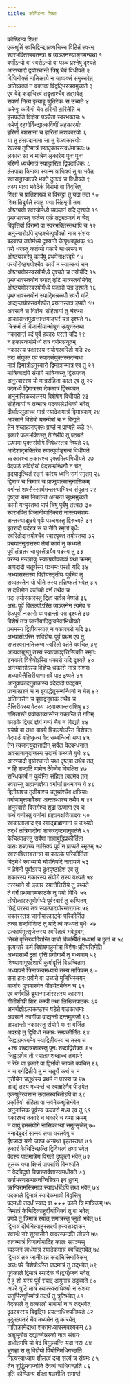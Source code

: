 ```yaml
---
title: कौण्डिन्य शिक्षा

---
```

कौण्डिन्य शिक्षा  
एकश्रुतिं क्वचिद्विन्द्यात्क्वचिच्च विहितं स्वरम्  
स्वरभक्तिस्स्वतन्त्रा च व्यञ्जनस्याङ्गमन्यथा १  
वर्णोऽन्यो वा स्वरोऽन्यो वा पञ्च प्रश्नेषु दृश्यते  
आरण्यादौ द्वयोश्चान्ते त्रिषु चैवं विधीयते २  
विधिनोक्तं नातिक्राये न चाव्यक्तं समुच्चरेत्  
अतिव्यक्तं न वक्तव्यं विद्वद्भिस्त्रयमुच्यते ३  
एवं वेदे कदाचित्त्वं तद्वृत्ताश्चैव तद्भवेत्  
सवर्णा नित्य इत्याहू श्रुतिरेकः स उच्यते ४  
करेणुः कर्विणी चैव हरिणी हारितेति च  
हंसपदेति विज्ञेया पञ्चैता स्वरभक्तयः ५  
करेणुं रहयोर्विन्द्यात्कर्विणीं लहकारयोः  
हरिणीं रशसानां च हारितां लशकारयोः ६  
या तु हंसपदानामा सा तु रेफषकारयोः  
रेफस्य तृटिमात्रं स्यादृकारस्त्वर्धमात्रकः ७  
लकारः सा च मात्रेण लृकारेण पुनः पुनः  
हरिणी ध्यर्धमात्रं स्याद्धारिता द्विपदाधिकः ८  
हंसपादा त्रिमात्रा स्यान्मात्राधिक्यं तु वा भवेत्  
स्वाराद्ध्रस्वात्परे भक्ते द्रुतत्वं च विधीयते ९  
तस्य मात्रा भवेदेकं विरामो वा विवृत्तिषु  
शिक्षा च प्रातिशाख्यं च विरुद्धा तु यदा तदा १०  
शिक्षातिदुर्बले त्याहु यथा सिंहमृगौ तथा  
ओष्ठ्ययो स्वरयोर्मध्ये व्यञ्जनं यदि दृश्यते ११  
पृथग्भावस्तु कर्तव्य एकं तद्व्यञ्जनं न चेत्  
विवृत्तिर्वा विरामो वा स्वरभक्तिस्तथापि च १२  
अनुस्वारोऽपि दृष्टश्चेत्पूर्वोक्तो नात्र संशयः  
बहवश्च तयोर्मध्ये दृश्यन्ते चेत्पृथक्पृथक् १३  
परो धरस्तु कर्तव्यो पकारे चाधरस्य च  
ओष्ठ्यस्वरेषु कार्येषु प्रथमेनाक्षरद्वये १४  
परयोरोष्ठ्ययोश्चैव कार्यं न स्यात्कथं चन  
ओष्ठ्ययोस्स्वरयोर्मध्ये दृश्यते च तयोर्यदि १५  
पृथग्भावस्तयोर्न स्यात् तृटि मात्रस्तयोर्भवेत्  
ओष्ठ्ययोस्स्वरयोर्मध्ये पकारो यत्र दृश्यते १६  
पृथग्भावस्तयोर्न स्याद्भिन्नरूपौ स्वरौ यदि  
आद्यन्तयोस्सवर्गश्चेत् प्रयत्नस्तत्र इष्यते १७  
अवसाने स विज्ञेयः संहितायां तु चेत्तथा  
आकारान्तमुदात्तान्तमाङ्परं यत्र दृश्यते १८  
त्रिक्रमं तं विजानीयान्मोषूण ऊषुणस्तथा  
नकारान्तं पदं पूर्वं हकारः परतो यदि १९  
न हकारकयोर्मध्ये तत्र वर्णमसंयुतम्  
नकारस्य पकारस्य संयोगस्वरितो यदि २०  
तदा संयुक्त एव स्यादसंयुक्तस्तदन्यथा  
मात्रं द्विमात्रोऽनुस्वारो द्विमात्रान्मात्र एव तु २१  
मात्रिकादपि संयोगे मात्रिकस्तु द्विरूपवत्  
अनुस्वारस्य यो मात्रसंहिता काल एव तु २२  
पदमध्ये द्विमात्रस्य देकमात्रं द्विरूपवत्  
अनुनासिककालस्य विशेषेण विधीयते २३  
संहितायां च तन्मात्रः पदकालेऽधिको भवेत्  
दीर्घात्प्लुताच्च मात्रं स्यादेकमात्रं द्विमात्रकम् २४  
अवसाने विशेषो यमन्येषां च न विद्यते  
तेन शब्दात्परापृक्तः प्राप्तं न प्राप्यते कठे २५  
हकारे फलभक्तिस्तु तैत्तिरीये तु पठ्यते  
ऊष्मणा पृक्तसंयोगे निषेधस्तत्र नेष्यते २६  
आदेशाद्भक्तिरेव स्यात्पूर्वाङ्गत्वं विधीयते  
ऋकारश्च ऌकारश्च पृक्तमित्यभिधीयते २७  
वेदपाठे सविज्ञेयो वेदसम्बन्धिनौ न चेत्  
हृदयादुत्थितं रङ्गं कांस्य ध्वनि समं स्मृतम् २८  
द्विमात्रं च त्रिमात्रं च प्राप्नूयात्सानुनासिकम्  
वर्गान्तं शषसैस्सार्थमन्तस्थाभिश्च संयुतम् २९  
दृष्ट्वा यमा निवर्तन्ते अत्यन्तं सूक्ष्ममुच्यते  
कामो मन्युस्तथा पापं त्रिषु पूर्वेषु तत्त्वतः ३०  
स्वरभक्तिं विजानीयादिकारो नास्त्यसंशयः  
अन्तस्थाद्युदये पूर्वः पञ्चमस्तु द्विरुच्यते ३१  
इतरादौ पदेरत्र स च नेति स्मृतो बुधैः  
स्वरितोदात्तयोश्चैव स्वारपृक्त तयोस्तथा ३२  
प्रचयादनुदात्तस्य तेषां कार्यं तु कथ्यते  
पूर्वं तीव्रतरं चायुस्तीव्रयैव पदस्य तु ३३  
परस्य मन्दवायुः स्यात्प्रयोक्तव्यं यथा क्रमम्  
आपदादौ चतुर्थस्य पञ्चमः परतो यदि ३४  
अभ्यासस्तस्य विज्ञेयस्तृतीयः पूर्वमेव तु  
सव्यहस्तेन यो धीते तस्य तन्निष्फलं भवेत् ३५  
स दक्षिणेन कर्तव्यो वर्णं तथैव च  
पदां तयोरकारस्तु द्वित्वं सर्वत्र नेष्यते ३६  
अचः पूर्वे विकल्पोऽस्ति व्यञ्जनेन त्यमेव च  
रेफपूर्वो नकारो यः पदान्तो यत्र दृश्यते ३७  
विशेषं तत्र जानीयाद्द्वित्वमेवाभिधीयते  
प्रथमस्य द्वितीयस्यात् न षकारपरो यदि ३८  
अभ्यासोऽस्ति सविज्ञेयः पूर्वं प्रथम एव तु  
सप्तस्वरानतिक्रम्य स्वरितो वर्तते क्वचित् ३९  
अल्पवायुस्तु तस्य स्यात्पादवृत्तिस्त्विति स्मृतः  
टनकारे विशेषोऽस्ति धकारो यदि दृश्यते ४०  
अनभ्यासोऽस्य विज्ञेयः धकारो नात्र संशयः  
अध्यायेत्तैत्तिरीयाणामार्षे पाठ इष्यते ४१  
आनुवाकादनुवाकस्य वदेदादौ पदद्वयम्  
प्रश्नात्प्रश्नं च न ब्रूयाद्धेतुसम्बन्धिनो न चेत् ४२  
अतिनासेन च ब्रूयाद्वनुवाकं तथैव च  
तैत्तिरीयस्य वेदस्य पदवाक्यान्तराशिषु ४३  
गणितास्ते प्रयोक्तव्यास्तेन गच्छन्ति ते गतिम्  
काठके द्विपदं ज्ञेयं गण्यं चैव न विद्यते ४४  
ययेषो वा तथा वाक्ये विकल्पोऽस्ति विशेषतः  
वेदपाठं बहिष्कृत्य वेद सम्बन्धिनो यथा ४५  
तेन त्यजन्त्युदात्तादीन् सर्वदा वेदबन्धनात्  
अवसानानुदात्तस्य उदात्तं कथ्यते बुधैः ४६  
आरण्यादौ द्वयोश्चान्ते यथा दृष्ट्वा तथैव तत्  
न हि शब्दादि यामेन देवेष्वेव विवक्षित ४७  
सन्धिकार्यं न कुर्वन्ति संहिता त्वदमेव तत्  
स्वरास्तु ब्राह्मणाज्ञेया वर्गाणां प्रथमाश्च ये ४८  
द्वितीयाश्च तृतीयाश्च चतुर्थाश्चैव क्षत्रियाः  
वर्गाणामुत्तमावैश्या अन्तस्थाश्च तथैव च ४९  
अनुस्वारो विसर्गश्च शूद्रा ऊष्माण एव च  
कथं वर्णास्तु वर्णानां ब्राह्मणक्षत्रियादयः ५०  
स्वकालात्वाद एव स्याद्ब्राह्मणानां च कथ्यते  
तदर्धं क्षत्रियादीनां शास्त्रदृष्ट्यानुवर्तते ५१  
केचित्पादस्तु सर्वेषां मात्राबुद्धिप्रकीर्तिता  
वासः शब्दाच्च नासिक्यं पूर्वं न प्राप्यते स्मृतम् ५२  
स्वरभक्तिस्वतन्त्रा वा काठके परिकीर्तिता  
पितृमेधे स्वाध्याये चोपनिषदि नारायणे ५३  
न हेमेनी पूर्वोऽस्य दुःस्पृष्टादेश एव तु  
शकारस्य नकारस्य संयोगे तस्य वक्ष्यते ५४  
तत्स्थाने यो इकार स्यात्तैत्तिरीये तु पथ्यते  
ते वर्गे प्रथमागमकाठके तु ययो विधिः ५५  
लोपोकारस्सुवोर्मध्ये पूर्वस्वारं तु कम्पितम्  
छिद्रं परस्य तत्र स्यात्पादयोरन्तरागमः ५६  
चकारस्तत्र जानीयात्काठके परिकीर्तितः  
तत्स शब्दविशिष्टं तु यदि त्वं कथ्यते बुधैः ५७  
उत्कार्यमुत्सृजेत्तस्य स्वरितत्वं भवेद्ध्रुवम्  
तिस्रो वृत्तिरुपदिशन्ति वाचो विळम्बितं मध्यमां च द्रुतां च ५८  
वृत्यन्तरे कर्म विशेषमाहुर्मात्रा विशेषः प्रतिपत्तिमेति  
अभ्यासार्थे द्रुतां वृत्तिं प्रयोगार्थे तु मध्यमाम् ५९  
शिष्याणामुपदेशार्थे कुर्याद्वृत्तिं विळम्बिताम्  
अध्यापने त्रिमात्रत्वमध्याये तस्य मात्रिकम् ६०  
समा हारः प्रयोगे वा उच्यते मुनिभिस्त्रयम्  
मार्जारः पुत्रमास्येन पीडयेदर्भकेन च ६१  
एवं वर्णवळिं ब्रूयान्मार्जारस्तस्य कारणम्  
गीतीशीघ्री शिरः कम्पी तथा लिखितपाठकः ६२  
अनर्थज्ञोऽल्पकण्ठश्च षडेते पाठकाधमाः  
अवसाने तवर्गीया वाद्यन्तौ दन्तमूलजौ ६३  
अपदान्तो नकारस्तु संयोगे यः स वर्जितः  
अवग्रहे तु द्विविधो नकारः सम्प्रकीर्तितः ६४  
जिह्वाग्रमध्यमेव स्याद्वितीयस्य च तस्य च  
+श्च शब्दान्नकारस्तु पुनः शब्दाद्विशेषतः ६५  
जिह्वाग्रमेव तौ स्यातामशब्दाच्च तथापरे  
न रेफे वा हकारे वा द्विर्भावो जायते क्वचित् ६६  
न च वर्गद्वितीये तु न चतुर्थे कथं च न  
तृतीयेन चतुर्थस्य प्रथमे न परस्य च ६७  
आद्यं तस्य मध्यन्तं च स्वाक्षरेणैव पीडयेत्  
एकश्रुतेरवसान उदात्तस्वरितोऽपि वा ६८  
प्रकृतिर्वा संहिता वा सर्वमेकश्रुतिर्भवेत्  
अनुनासिक पूर्वस्य ककारो मध्य एव तु ६९  
गकारश्च तकारे च धकारे च यथा क्रमम्  
न वायुं हमसंयोगे नासिकाभ्यां समुत्सृजेत् ७०  
ननादेदुदरं सान्त्यं तथा यरलवेषु च  
ईषन्नादा यणो जश्च अन्यथा बृहतस्तथा ७१  
हकारं केचिदिच्छन्ति द्विविधत्वं तथा भवेत्  
वेदस्य पाठमात्रेण विगतो दुष्कृतो भवेत् ७२  
तूलक यथा क्षिप्तं पापराशिं विनश्यति  
न वेदविदुषो विप्रास्सर्वशास्त्रमधीयते ७३  
सर्वाभरणसम्पन्ननग्निस्त्रिय इव ध्रुवम्  
ऋग्विरामस्त्रिमात्र स्यादर्धर्चेऽपि तथा भवेत् ७४  
पदकाले द्विमात्रं स्यादेकमात्रो विवृत्तिषु  
पदमध्ये तदर्धं स्याद् वा +++ काले त्रि मात्रिकम् ७५  
त्रिमात्रं केचिदित्याहुर्दीर्घाधिक्यं तु वा भवेत्  
प्रणवे तु त्रिमात्रं स्यात् समात्रस्तु प्लुतो भवेत् ७६  
द्विमात्रं दीर्घमित्याहुस्तदर्थं ह्रस्वसञ्ज्ञकम्  
स्वस्थे नरे सुखासीने यावत्स्पन्दति लोचने ७७  
तावन्मात्रं विजानीयादिह कालः सपञ्चसु  
व्यञ्जनं त्वर्धमात्रं स्यादेकमात्रं क्वचिद्भवेत् ७८  
द्विमात्रं तत्र जानीयान्न कदाचित्त्रिमात्रिकम्  
अचः परे विशेषोऽस्ति पादमात्रं तु तद्भवेत् ७९  
पूर्वकाले द्विमात्रं स्यादेकं चे(द्व्यं)जनं भवेत्  
ऐ हु शो यस्य पूर्वं स्याद् अणुमात्रं तदुच्यते ८०  
अपरे त्रुटि मात्रं स्यात्स्वराधिक्यो न संशयः  
चतुर्भिरणुभिर्मात्रं तदर्धं तु त्रुटिर्भवेत् ८१  
वेदकाले तु तत्कालो भाषायां न च तद्भवेत्  
दृढस्वरस्य विद्वद्भिः प्रयत्नाधिक्यमिष्यते ८२  
मृदुमल्पतरं चैव मध्यमेन तु कारयेत्  
नातिक्रामेद्यथा शक्तमध्यापरमवश्यकम् ८३  
अशुश्रूषोन्न दद्याच्चेन्नरको नात्र संशयः  
अधीतमपि यो वेदं विमुञ्चन्ति यदा नराः ८४  
भ्रूणहा स तु विज्ञेयो वियोनिमधिगच्छति  
नित्यस्वाध्याय शीलत्वं दया सत्यं च संयमः ८५  
तेन शुद्धिमवाप्नोति देवत्वं चाधिगच्छति ८६  
              इति कौण्डिन्य शीक्षा षडशीति समाप्तं